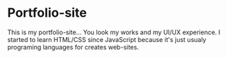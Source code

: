 # Portfolio-site
This is my portfolio-site...
You look my works and my UI/UX experience. I started to learn HTML/CSS since JavaScript because it's just usualy programing languages for creates web-sites. 
